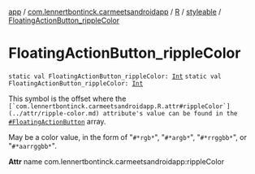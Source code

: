 [app](../../../index.md) / [com.lennertbontinck.carmeetsandroidapp](../../index.md) / [R](../index.md) / [styleable](index.md) / [FloatingActionButton_rippleColor](./-floating-action-button_ripple-color.md)

# FloatingActionButton_rippleColor

`static val FloatingActionButton_rippleColor: `[`Int`](https://kotlinlang.org/api/latest/jvm/stdlib/kotlin/-int/index.html)
`static val FloatingActionButton_rippleColor: `[`Int`](https://kotlinlang.org/api/latest/jvm/stdlib/kotlin/-int/index.html)

This symbol is the offset where the ``[`com.lennertbontinck.carmeetsandroidapp.R.attr#rippleColor`](../attr/ripple-color.md) attribute's value can be found in the ``[`#FloatingActionButton`](-floating-action-button.md) array.

May be a color value, in the form of "`#*rgb*`", "`#*argb*`", "`#*rrggbb*`", or "`#*aarrggbb*`".

**Attr**
name com.lennertbontinck.carmeetsandroidapp:rippleColor

